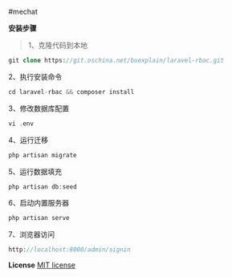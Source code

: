 #mechat

**安装步骤**
> 1、克隆代码到本地<br/>
```php
git clone https://git.oschina.net/buexplain/laravel-rbac.git
```
2、执行安装命令<br/>
```php
cd laravel-rbac && composer install
```
3、修改数据库配置<br/>
```php
vi .env
```
4、运行迁移<br/>
```php
php artisan migrate
```
5、运行数据填充<br/>
```php
php artisan db:seed
```
6、启动内置服务器
```php
php artisan serve
```
7、浏览器访问
```php
http://localhost:8000/admin/signin
```

**License**
[MIT license](http://opensource.org/licenses/MIT)